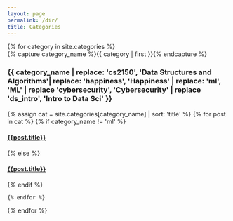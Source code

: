 ```yaml
---
layout: page
permalink: /dir/
title: Categories
---
```


<div id="archives">
<!-- TODO: Add TOC -->
{% for category in site.categories %}
  <div class="archive-group">
    {% capture category_name %}{{ category | first }}{% endcapture %}
    <div id="#{{ category_name | slugize }}"></div>
    <p></p>
    <!-- ADD CUSOTM REPLACEMENTS FOR CATEGORY TITLES HERE -->
    <h3 class="category-head">{{ category_name | replace: 'cs2150', 'Data Structures and Algorithms'| replace: 'happiness', 'Happiness' | 
    replace: 'ml', 'ML' | replace 'cybersecurity', 'Cybersecurity' | replace 'ds_intro', 'Intro to Data Sci'
    }}</h3>
    <a name="{{ category_name | slugize }}"></a>
    {% assign cat = site.categories[category_name] | sort: 'title' %}
    {% for post in cat %}
      {% if category_name != 'ml' %}
      <article class="archive-item">
        <h4><a href="{{ post.url }}">{{post.title}}</a></h4>
      </article>
      {% else %}
     <article class="archive-item">
        <h4><a href="{{ post.link }}">{{post.title}}</a></h4>
      </article>
      {% endif %}

    {% endfor %}

  </div>
{% endfor %}
</div>
